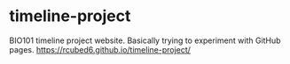 # timeline-project
BIO101 timeline project website.
Basically trying to experiment with GitHub pages.
https://rcubed6.github.io/timeline-project/
